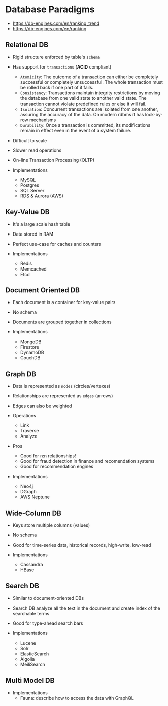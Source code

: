 # Database Paradigms

- <https://db-engines.com/en/ranking_trend>
- <https://db-engines.com/en/ranking>

## Relational DB

- Rigid structure enforced by table's `schema`
- Has support for `transactions` (**ACID** compliant)
  - `Atomicity`: The outcome of a transaction can either be completely successful or completely unsuccessful. The whole transaction must be rolled back if one part of it fails.
  - `Consistency`: Transactions maintain integrity restrictions by moving the database from one valid state to another valid state. The transaction cannot violate predefined rules or else it will fail.
  - `Isolation`: Concurrent transactions are isolated from one another, assuring the accuracy of the data. On modern rdbms it has lock-by-row mechanisms
  - `Durability`: Once a transaction is committed, its modifications remain in effect even in the event of a system failure.
- Difficult to scale
- Slower read operations
- On-line Transaction Processing (OLTP)

- Implementations
  - MySQL
  - Postgres
  - SQL Server
  - RDS & Aurora (AWS)

## Key-Value DB

- It's a large scale hash table
- Data stored in RAM
- Perfect use-case for caches and counters

- Implementations
  - Redis
  - Memcached
  - Etcd

## Document Oriented DB

- Each document is a container for key-value pairs
- No schema
- Documents are grouped together in collections

- Implementations
  - MongoDB
  - Firestore
  - DynamoDB
  - CouchDB

## Graph DB

- Data is represented as `nodes` (circles/vertexes)
- Relationships are represented as `edges` (arrows)
- Edges can also be weighted

- Operations
  - Link
  - Traverse
  - Analyze

- Pros
  - Good for n:n relationships!
  - Good for fraud detection in finance and recomendation systems
  - Good for recommendation engines

- Implementations
  - Neo4j
  - DGraph
  - AWS Neptune

## Wide-Column DB

- Keys store multiple columns (values)
- No schema
- Good for time-series data, historical records, high-write, low-read

- Implementations
  - Cassandra
  - HBase

## Search DB

- Similar to document-oriented DBs
- Search DB analyze all the text in the document and create index of the searchable terms
- Good for type-ahead search bars

- Implementations
  - Lucene
  - Solr
  - ElasticSearch
  - Algolia
  - MeiliSearch

## Multi Model DB

- Implementations
  - Fauna: describe how to access the data with GraphQL
